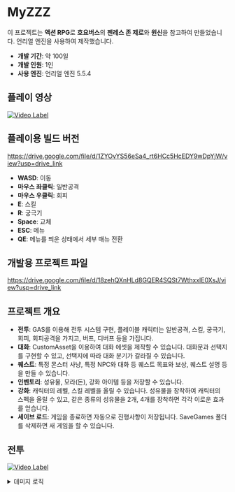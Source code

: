 # MyZZZ

이 프로젝트는 **액션 RPG**로 **호요버스**의 **젠레스 존 제로**와 **원신**을 참고하여 만들었습니다. 언리얼 엔진을 사용하여 제작했습니다.

- **개발 기간**: 약 100일
- **개발 인원**: 1인
- **사용 엔진**: 언리얼 엔진 5.5.4

## 플레이 영상

[![Video Label](http://img.youtube.com/vi/12kmY2aP2SY/0.jpg)](https://youtu.be/12kmY2aP2SY)

## 플레이용 빌드 버전

https://drive.google.com/file/d/1ZYOvYS56eSa4_rt6HCc5HcEDY9wDpYjW/view?usp=drive_link

- **WASD**: 이동
- **마우스 좌클릭**: 일반공격
- **마우스 우클릭**: 회피
- **E**: 스킬
- **R**: 궁극기
- **Space**: 교체
- **ESC**: 메뉴
- **QE**: 메뉴를 띄운 상태에서 세부 매뉴 전환

## 개발용 프로젝트 파일

https://drive.google.com/file/d/18zehQXnHLd8GQER4SQSt7WthxxlE0XsJ/view?usp=drive_link

## 프로젝트 개요

- **전투**: GAS를 이용해 전투 시스템 구현, 플레이블 캐릭터는 일반공격, 스킬, 궁극기, 회피, 회피공격을 가지고, 버프, 디버프 등을 가집니다.
- **대화**: CustomAsset을 이용하여 대화 에셋을 제작할 수 있습니다. 대화문과 선택지를 구현할 수 있고, 선택지에 따라 대화 분기가 갈라질 수 있습니다.
- **퀘스트**: 특정 몬스터 사냥, 특정 NPC와 대화 등 퀘스트 목표와 보상, 퀘스트 설명 등을 만들 수 있습니다.
- **인벤토리**: 성유물, 모라(돈), 강화 아이템 등을 저장할 수 있습니다.
- **강화**: 캐릭터의 레벨, 스킬 레벨을 올릴 수 있습니다. 성유물을 장착하여 캐릭터의 스펙을 올릴 수 있고, 같은 종류의 성유물을 2개, 4개를 장착하면 각각 이로운 효과를 얻습니다.
- **세이브 로드**: 게임을 종료하면 자동으로 진행사항이 저장됩니다. SaveGames 폴더를 삭제하면 새 게임을 할 수 있습니다.

## 전투

[![Video Label](http://img.youtube.com/vi/AfuFAma8Gmo/0.jpg)](https://youtu.be/AfuFAma8Gmo)

<details>
<summary>데미지 로직</summary>
	
<img width="756" height="416" alt="Image" src="https://github.com/user-attachments/assets/71446975-f29e-4eb4-ac89-6ff9576c797e" />

SkillEffectDatas를 수정해 데미지를 부여할 때 사용할 정보를 구성한다.

예를 들어 방어도 50% + 공격력 70%만큼 데미지를 준다고 하자.
그럼 Stat Modifiers를 2개 만들고
첫번째에는 Attribute에 DefancePower, Multi Handle에 0.5를 넣어준다. 데미지의 경우에는 스킬에 레벨에 따라 변화하기 때문에 커브드 테이블을 넣도록 했다.
두번째에는 Attribute에 AttackPower, Multi Handle에 0.7를 넣어준다.
그런다음 아래의 함수에 해당하는 구조채를 넣어둔다.

<details>
<summary>ApplyDamageEffect</summary>

```
void UMyGameplayAbility::ApplyDamageEffect(AActor* TargetActor, const FGameplayEffectSpecHandle& InSpecHandle, float DamageAmount)
{
	if (!InSpecHandle.IsValid() || !TargetActor) return;

	FGameplayEffectSpec* Spec = InSpecHandle.Data.Get();
	Spec->SetSetByCallerMagnitude(MyGameplayTags::SetByCaller_BaseDamage, DamageAmount);

	if (AMyZZZCharacter* TargetCharacter = Cast<AMyZZZCharacter>(TargetActor))
	{
		UAbilitySystemComponent* TargetAbilitySystemComponent = TargetCharacter->GetAbilitySystemComponent();

		check(TargetAbilitySystemComponent && InSpecHandle.IsValid());

		if (UMyAbilitySystemComponent* TargetMyAbilitySystemComponent = Cast<UMyAbilitySystemComponent>(TargetAbilitySystemComponent))
		{
			TargetMyAbilitySystemComponent->ApplyGameplayEffectSpecToTarget(
				*InSpecHandle.Data,
				TargetAbilitySystemComponent
			);
		}
	}
}
```
</details>

그럼 SetByCaller로 기본데미지가 타겟으로 넘어가고, 데미지를 부여하는 게임이펙트가 실행된다. 그럼 아래의 UGEExecCalc_Damage에 의해 최종 데미지가 계산되고 부여된다.

<details>
<summary>UGEExecCalc_Damage::Execute_Implementation</summary>
	
```
void UGEExecCalc_Damage::Execute_Implementation(const FGameplayEffectCustomExecutionParameters& ExecutionParams, FGameplayEffectCustomExecutionOutput& OutExecutionOutput) const
{
    const FGameplayEffectSpec& EffectSpec = ExecutionParams.GetOwningSpec();

    FAggregatorEvaluateParameters EvalParam;
    EvalParam.SourceTags = EffectSpec.CapturedSourceTags.GetAggregatedTags();
    EvalParam.TargetTags = EffectSpec.CapturedTargetTags.GetAggregatedTags();

	float SourceBaseDamage = EffectSpec.GetSetByCallerMagnitude(MyGameplayTags::SetByCaller_BaseDamage, false, 0.f);

	float TargetDefensePower = 0.f;
	ExecutionParams.AttemptCalculateCapturedAttributeMagnitude(GetMyDamageCapture().DefensePowerDef, EvalParam, TargetDefensePower);

	float SourceDamageBoost = 1.f;
	ExecutionParams.AttemptCalculateCapturedAttributeMagnitude(GetMyDamageCapture().DamageBoostDef, EvalParam, SourceDamageBoost);

	float SourceCriticalChance = 0.f;
	ExecutionParams.AttemptCalculateCapturedAttributeMagnitude(GetMyDamageCapture().CriticalChanceDef, EvalParam, SourceCriticalChance);

	float SourceCriticalDamage = 0.f;

	bool bIsCritical = false;
	EDamageType DamageType = EDamageType::Physical;

	float RandomChance = FMath::RandRange(0.0f, 100.0f);
	if (SourceCriticalChance > RandomChance || SourceCriticalChance >= 100.f)
	{
		ExecutionParams.AttemptCalculateCapturedAttributeMagnitude(GetMyDamageCapture().CriticalDamageDef, EvalParam, SourceCriticalDamage);
		bIsCritical = true;
	}

	const float FinalDamage = SourceBaseDamage * (100 / (100 + TargetDefensePower)) * (1 + (SourceCriticalDamage / 100)) * SourceDamageBoost;
	UE_LOG(LogTemp, Warning, TEXT("%f * (100 / (100 + %f)) * (1 + (%f / 100)) * %f"), SourceBaseDamage, TargetDefensePower, SourceCriticalDamage, SourceDamageBoost);

	if (FinalDamage > 0.f)
	{
		OutExecutionOutput.AddOutputModifier(
			FGameplayModifierEvaluatedData(
				GetMyDamageCapture().DamageInfoProperty,
				EGameplayModOp::Override,
				UMyFunctionLibrary::MakeDamageInfo(bIsCritical, DamageType)
			)
		);

		OutExecutionOutput.AddOutputModifier(
			FGameplayModifierEvaluatedData(
				GetMyDamageCapture().DamageTakenProperty,
				EGameplayModOp::Override,
				FinalDamage
			)
		);
	}
}
```

</details>
</details>

